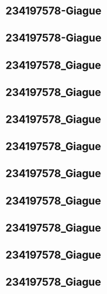 # 234197578-Giague
# 234197578-Giague
# 234197578_Giague
# 234197578_Giague
# 234197578_Giague
# 234197578_Giague
# 234197578_Giague
# 234197578_Giague
# 234197578_Giague
# 234197578_Giague
# 234197578_Giague
